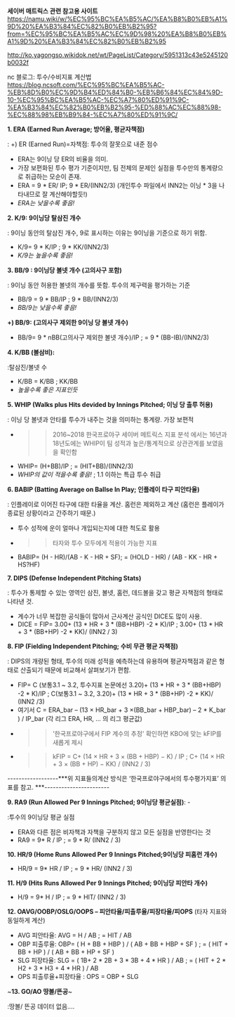 **세이버 매트릭스 관련 참고용 사이트**
https://namu.wiki/w/%EC%95%BC%EA%B5%AC/%EA%B8%B0%EB%A1%9D%20%EA%B3%84%EC%82%B0%EB%B2%95?from=%EC%95%BC%EA%B5%AC%EC%9D%98%20%EA%B8%B0%EB%A1%9D%20%EA%B3%84%EC%82%B0%EB%B2%95

http://ko.yagongso.wikidok.net/wt/PageList/Category/5951313c43e5245120b0032f

nc 블로그: 투수/수비지표 계산법
https://blog.ncsoft.com/%EC%95%BC%EA%B5%AC-%EB%8D%B0%EC%9D%B4%ED%84%B0-%EB%B6%84%EC%84%9D-10-%EC%95%BC%EA%B5%AC-%EC%A7%80%ED%91%9C-%EA%B3%84%EC%82%B0%EB%B2%95-%ED%88%AC%EC%88%98-%EC%88%98%EB%B9%84-%EC%A7%80%ED%91%9C/



**1.	ERA (Earned Run Average; 방어율, 평균자책점)** 

: +) ER (Earned Run)=자책점: 투수의 잘못으로 내준 점수

- ERA는 9이닝 당 ER의 비율을 의미. 
- 가장 보편화된 투수 평가 기준이지만, 팀 전체의 문제인 실점을 투수만의 통계량으로 취급하는 모순이 존재.
- ERA = 9 * ER/ IP; 9 * ER/(INN2/3) (개인투수 파일에서 INN2는 이닝 * 3을 나타내므로 잘 계산해야할듯!)
- *ERA는 낮을수록 좋음!*


**2. K/9: 9이닝당 탈삼진 개수** 

: 9이닝 동안의 탈삼진 개수, 9로 표시하는 이유는 9이닝을 기준으로 하기 위함.
- K/9= 9 * K/IP ; 9 * KK/(INN2/3)
- *K/9는 높을수록 좋음!*


**3.	BB/9 : 9이닝당 볼넷 개수 (고의사구 포함)**

: 9이닝 동안 허용한 볼넷의 개수를 뜻함. 투수의 제구력을 평가하는 기준
- BB/9 = 9 * BB/IP ; 9 * BB/(INN2/3)
- *BB/9는 낮을수록 좋음!*

**+) BB/9: (고의사구 제외한 9이닝 당 볼넷 개수)**

- BB/9= 9 * nBB(고의사구 제외한 볼넷 개수)/IP ; = 9 * (BB-IB)/(INN2/3)

**4.	K/BB (볼삼비):**

:탈삼진/볼넷 수
- K/BB = K/BB ; KK/BB
- *높을수록 좋은 지표인듯*

**5.	WHIP (Walks plus Hits devided by Innings Pitched; 이닝 당 출루 허용)**

: 이닝 당 볼넷과 안타를 투수가 내주는 것을 의미하는 통계량. 가장 보편적
- >> 2016~2018 한국프로야구 세이버 메트릭스 지표 분석 에서는 16년과 18년도에는 WHIP이 팀 성적과 높은/통계적으로 상관관계를 보였음을 확인함
- WHIP= (H+BB)/IP ; = (HIT+BB)/(INN2/3)
- *WHIP의 값이 적을수록 좋음!* ; 1.1 이하는 특급 투수 취급

**6.	BABIP (Batting Average on Ballse In Play; 인플레이 타구 피안타율)**

: 인플레이로 이어진 타구에 대한 타율을 계산. 홈런은 제외하고 계산 (홈런은 플레이가 종료된 상황이라고 간주하기 때문.)
- 투수 성적에 운이 얼마나 개입되는지에 대한 척도로 활용
- >>타자와 투수 모두에게 적용이 가능한 지표
- BABIP= (H - HR)/(AB - K - HR + SF); = (HOLD - HR) / (AB - KK - HR + HS?HF)

**7.	DIPS (Defense Independent Pitching Stats)** 

: 투수가 통제할 수 있는 영역인 삼진, 볼넷, 홈런, 데드볼을 갖고 평균 자책점의 형태로 나타낸 것.
- 계수가 너무 복잡한 공식들이 많아서 근사계산 공식인 DICE도 많이 사용. 
- DICE = FIP=  3.00+ (13 * HR + 3 * (BB+HBP) -2 * K)/IP ;  3.00+ (13 * HR + 3 * (BB+HP) -2 * KK)/ (INN2 / 3) 

**8.	FIP (Fielding Independent Pitching; 수비 무관 평균 자책점)**

: DIPS의 개량된 형태, 투수의 미래 성적을 예측하는데 유용하며 평균자책점과 같은 형태로 산출되기 때문에 비교해서 살펴보기가 편함.
- FIP=  C (보통3.1 ~ 3.2, 투수지표 논문에선 3.20)+ (13 * HR + 3 * (BB+HBP) -2 * K)/IP ; C(보통3.1 ~ 3.2, 3.20)+ (13 * HR + 3 * (BB+HP) -2 * KK)/ (INN2 /3) 
- 여기서 C = ERA_bar – (13 × HR_bar + 3 ×(BB_bar + HBP_bar) – 2 * K_bar ) / IP_bar (각 리그 ERA, HR, ... 의 리그 평균값)
- >> '한국프로야구에서 FIP 계수의 추정' 확인하면 KBO에 맞는 kFIP를 새롭게 제시 
- >> kFIP = C+ (14 × HR + 3 × (BB + HBP) − K) / IP ; C+ (14 × HR + 3 × (BB + HP) − KK) / (INN2 / 3)


------------------***위 지표들의계산 방식은 ‘한국프로야구에서의 투수평가지표’ 의 표를 참고. ***-----------------------


**9. RA9 (Run Allowed Per 9 Innings Pitched; 9이닝당 평균실점)**: -

:투수의 9이닝당 평균 실점
- ERA와 다른 점은 비자책과 자책을 구분하지 않고 모든 실점을 반영한다는 것
- RA9 = 9* R / IP ; = 9 * R/ (INN2 / 3)


**10. HR/9  (Home Runs Allowed Per 9 Innings Pitched;9이닝당 피홈런 개수)**

- HR/9 = 9* HR / IP ; = 9 * HR/ (INN2 / 3)


**11. H/9  (Hits Runs Allowed Per 9 Innings Pitched; 9이닝당 피안타 개수)**

- H/9 = 9* H / IP ; = 9 * HIT/ (INN2 / 3)


**12. OAVG/OOBP/OSLG/OOPS – 피안타율/피출루율/피장타율/피OPS**     (타자 지표와 동일하게 계산)

- AVG 피안타율: AVG = H / AB ; = HIT / AB
- OBP 피출루율: OBP= ( H + BB + HBP ) / ( AB + BB + HBP + SF ) ; = ( HIT + BB + HP ) / ( AB + BB + HP + SF ) 
- SLG 피장타율: SLG = ( 1B+ 2 * 2B + 3 * 3B + 4 * HR ) / AB  ; = ( HIT + 2 * H2 + 3 * H3 + 4 * HR ) / AB
- OPS 피출루율+피장타율 : OPS = OBP + SLG


~**13. GO/AO 땅볼/뜬공**~ 

:땅볼/ 뜬공 데이터 없음....
